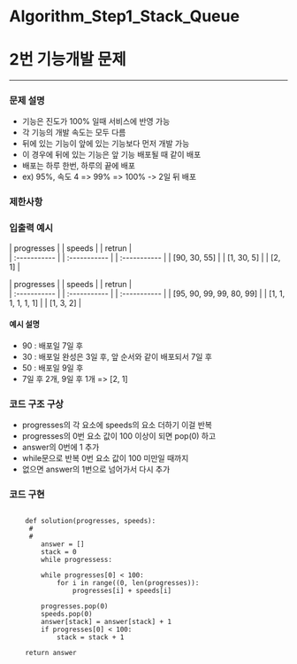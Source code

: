 # Algorithm_Step1_Stack_Queue
# 2번 기능개발 문제
***

### 문제 설명 
- 기능은 진도가 100% 일때 서비스에 반영 가능
- 각 기능의 개발 속도는 모두 다름 
- 뒤에 있는 기능이 앞에 있는 기능보다 먼저 개발 가능
- 이 경우에 뒤에 있는 기능은 앞 기능 배포될 때 같이 배포 
- 배포는 하루 한번, 하루의 끝에 배포 
- ex) 95%, 속도 4 => 99% => 100% -> 2일 뒤 배포 

### 제한사항


### 입출력 예시 
 | progresses   |  | speeds       | | retrun       |  
 | :----------- |  | :----------- | | :----------- |
 | [90, 30, 55] |  | [1, 30, 5]   | | [2, 1]       |

 | progresses               |  | speeds             | | retrun       |  
 | :-----------             |  | :-----------       | | :----------- |
 | [95, 90, 99, 99, 80, 99] |  | [1, 1, 1, 1, 1, 1] | | [1, 3, 2]    |
 

#### 예시 설명  
- 90 : 배포일 7일 후
- 30 : 배포일 완성은 3일 후, 앞 순서와 같이 배포되서 7일 후  
- 50 : 배포일 9일 후
- 7일 후 2개, 9일 후 1개 => [2, 1]


### 코드 구조 구상

- progresses의 각 요소에 speeds의 요소 더하기 이걸 반복
- progresses의 0번 요소 값이 100 이상이 되면 pop(0) 하고
- answer의 0번에 1 추가 
- while문으로 반복 0번 요소 값이 100 미만일 때까지
- 없으면 answer의 1번으로 넘어가서 다시 추가 

### 코드 구현

<pre>
<code>
	def solution(progresses, speeds):
     #
     #
        answer = []
        stack = 0
        while progressess:

		while progresses[0] < 100: 
			for i in range((0, len(progresses)):
				progresses[i] + speeds[i]
                
		progresses.pop(0)
		speeds.pop(0)
		answer[stack] = answer[stack] + 1
		if progresses[0] < 100:
			stack = stack + 1
		
	return answer

</code>
</pre>

